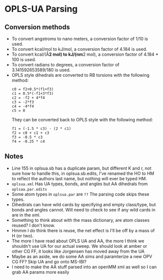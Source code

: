 # OPLS-UA Parsing

## Conversion methods
* To convert angstroms to nano meters, a conversion factor of 1/10 is used.
* To convert kcal/mol to kJ/mol, a conversion factor of 4.184 is used.
* To convert kcal/(Å**2 mol) to kJ/(nm**2 mol), a conversion factor of 4.184 * 100 is used.
* To convert radians to degrees, a conversion factor of 3.141592653589/180 is used.
* OPLS style dihedrals are converted to RB torsions with the following method:
  ```
  c0 = f2+0.5*(f1+f3)
  c1 = 0.5*(-f1+3*f3)
  c2 = -f2 + 4*f4
  c3 = -2*f3
  c4 = -4*f4
  c5 = 0
  ```
  They can be converted back to OPLS style with the following method:
  ```
  f1 = (-1.5 * c3) - (2 * c1)
  f2 = c0 + c1 + c3
  f3 = -0.5 * c3
  f4 = -0.25 * c4
  ```

## Notes
* Line 155 in oplsua.sb has a duplicate param, but different K and r, not sure how to handle this, in oplsua.sb.edits, I've renamed the HO to HM to reflect the authors last name, but nothing will ever be typed HM.
* `oplsua.xml` Has UA types, bonds, and angles but AA dihedrals from `oplsaa.par.edits`
* Some atom types in `oplsua.par` are `??` The parsing code skips these types.
* Dihedirals can have wild cards by specifying and empty class/type, but bonds and angles cannot. Will need to check to see if any wild cards in are in the xml.
* Something to think about with the mass dictionary, are atom classes reused? I don't know.
* Hmmm I do think there is reuse, the net effect is I'll be off by a mass of H (or two).
* The more I have read about OPLS UA and AA, the more I think we shouldn't use UA for our actual sweep. We should look at amber or other CG FF, it looks like Jorgensen has moved away from the UA
* Maybe as an aside, we do some AA sims and paramterize a new OPV CG FF? Skip UA and go onto MS-IBI?
* I need to make the AA stuff parsed into an openMM xml as well so I can grab AA params more easily 
